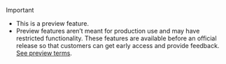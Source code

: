 > [!IMPORTANT]
>- This is a preview feature.
>- Preview features aren’t meant for production use and may have restricted functionality. These features are available before an official release so that customers can get early access and provide feedback. [See preview terms](https://dynamics.microsoft.com/en-us/legaldocs/supp-dynamics365-preview/).